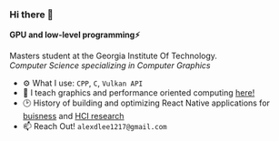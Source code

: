 ### Hi there 👋

**GPU and low-level programming⚡**

Masters student at the Georgia Institute Of Technology.\
*Computer Science specializing in Computer Graphics*

- ⚙️ What I use: `CPP`, `C`, `Vulkan API`
- 🌱 I teach graphics and performance oriented computing [here!](https://www.youtube.com/@alex_d_lee)
- 🕑 History of building and optimizing React Native applications for [buisness](https://www.linkedin.com/feed/update/urn:li:activity:7102050969965711360/) and [HCI research](https://www.linkedin.com/feed/update/urn:li:activity:7225908690908786688/)
- 📫 Reach Out! `alexdlee1217@gmail.com`
<!--


- 🔭 I’m currently working on ...
- 🌱 I’m currently learning ...
- 👯 I’m looking to collaborate on ...
- 🤔 I’m looking for help with ...
- 💬 Ask me about ...
- 📫 How to reach me: ...
- 😄 Pronouns: ...
- ⚡ Fun fact: ...
-->
